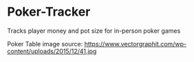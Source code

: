 # Poker-Tracker
Tracks player money and pot size for in-person poker games

Poker Table image source: https://www.vectorgraphit.com/wp-content/uploads/2015/12/41.jpg